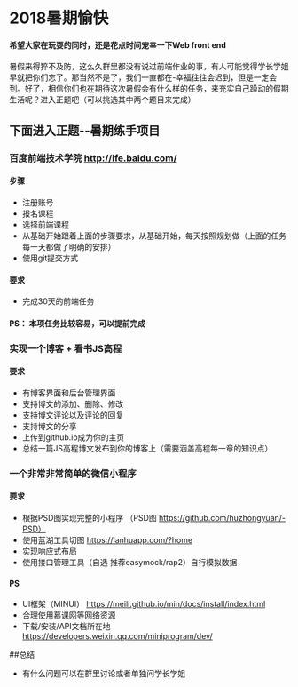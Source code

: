 # 2018暑期愉快
#### 希望大家在玩耍的同时，还是花点时间宠幸一下Web front end
<p>暑假来得猝不及防，这么久群里都没有说过前端作业的事，有人可能觉得学长学姐早就把你们忘了。那当然不是了，我们一直都在-幸福往往会迟到，但是一定会到。好了，相信你们也在期待这次暑假会有什么样的任务，来充实自己躁动的假期生活呢？进入正题吧（可以挑选其中两个题目来完成）</p>

## 下面进入正题--暑期练手项目

### 百度前端技术学院 http://ife.baidu.com/
#### 步骤
* 注册账号
* 报名课程
* 选择前端课程
* 从基础开始跟着上面的步骤要求，从基础开始，每天按照规划做（上面的任务每一天都做了明确的安排）
* 使用git提交方式
#### 要求
* 完成30天的前端任务
#### PS： 本项任务比较容易，可以提前完成

### 实现一个博客 + 看书JS高程
#### 要求
* 有博客界面和后台管理界面
* 支持博文的添加、删除、修改
* 支持博文评论以及评论的回复
* 支持博文的分享
* 上传到github.io成为你的主页
* 总结一篇JS高程博文发布到你的博客上（需要涵盖高程每一章的知识点）

### 一个非常非常简单的微信小程序
#### 要求
* 根据PSD图实现完整的小程序 （PSD图 https://github.com/huzhongyuan/-PSD）
* 使用蓝湖工具切图 https://lanhuapp.com/?home
* 实现响应式布局
* 使用接口管理工具（自选 推荐easymock/rap2）自行模拟数据
#### PS
* UI框架（MINUI） https://meili.github.io/min/docs/install/index.html
* 合理使用慕课网等网络资源
* 下载/安装/API文档所在地 https://developers.weixin.qq.com/miniprogram/dev/

##总结
* 有什么问题可以在群里讨论或者单独问学长学姐

